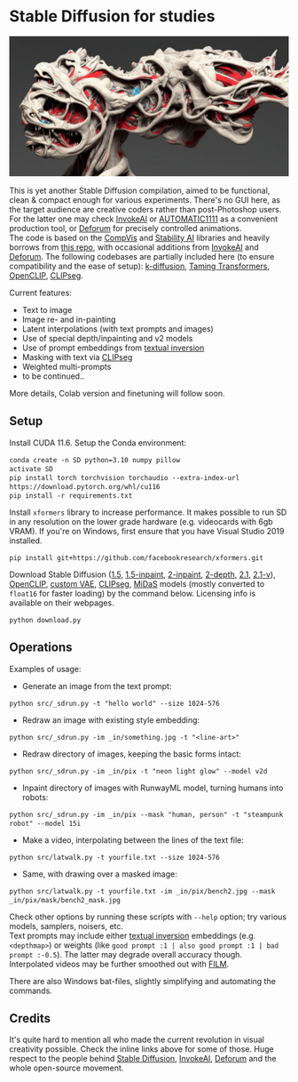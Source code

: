 # Stable Diffusion for studies

<p align='center'><img src='_in/something.jpg' /></p>

This is yet another Stable Diffusion compilation, aimed to be functional, clean & compact enough for various experiments. There's no GUI here, as the target audience are creative coders rather than post-Photoshop users. For the latter one may check [InvokeAI] or [AUTOMATIC1111](https://github.com/AUTOMATIC1111/stable-diffusion-webui) as a convenient production tool, or [Deforum] for precisely controlled animations.  
The code is based on the [CompVis] and [Stability AI] libraries and heavily borrows from [this repo](https://github.com/AmericanPresidentJimmyCarter/stable-diffusion), with occasional additions from [InvokeAI] and [Deforum]. The following codebases are partially included here (to ensure compatibility and the ease of setup): [k-diffusion](https://github.com/crowsonkb/k-diffusion), [Taming Transformers](https://github.com/CompVis/taming-transformers), [OpenCLIP], [CLIPseg].

Current features:
* Text to image
* Image re- and in-painting
* Latent interpolations (with text prompts and images)
* Use of special depth/inpainting and v2 models
* Use of prompt embeddings from [textual inversion]
* Masking with text via [CLIPseg]
* Weighted multi-prompts
* to be continued..  

More details, Colab version and finetuning will follow soon. 

## Setup

Install CUDA 11.6. Setup the Conda environment:
```
conda create -n SD python=3.10 numpy pillow 
activate SD
pip install torch torchvision torchaudio --extra-index-url https://download.pytorch.org/whl/cu116
pip install -r requirements.txt
```
Install `xformers` library to increase performance. It makes possible to run SD in any resolution on the lower grade hardware (e.g. videocards with 6gb VRAM). If you're on Windows, first ensure that you have Visual Studio 2019 installed. 
```
pip install git+https://github.com/facebookresearch/xformers.git
```
Download Stable Diffusion ([1.5](https://huggingface.co/CompVis/stable-diffusion), [1.5-inpaint](https://huggingface.co/runwayml/stable-diffusion-inpainting), [2-inpaint](https://huggingface.co/stabilityai/stable-diffusion-2-inpainting), [2-depth](https://huggingface.co/stabilityai/stable-diffusion-2-depth), [2.1](https://huggingface.co/stabilityai/stable-diffusion-2-1-base), [2.1-v](https://huggingface.co/stabilityai/stable-diffusion-2-1)), [OpenCLIP], [custom VAE](https://huggingface.co/stabilityai/sd-vae-ft-ema-original), [CLIPseg], [MiDaS](https://github.com/isl-org/MiDaS) models (mostly converted to `float16` for faster loading) by the command below. Licensing info is available on their webpages.
```
python download.py
```

## Operations

Examples of usage:

* Generate an image from the text prompt:
```
python src/_sdrun.py -t "hello world" --size 1024-576
```
* Redraw an image with existing style embedding:
```
python src/_sdrun.py -im _in/something.jpg -t "<line-art>"
```
* Redraw directory of images, keeping the basic forms intact:
```
python src/_sdrun.py -im _in/pix -t "neon light glow" --model v2d
```
* Inpaint directory of images with RunwayML model, turning humans into robots:
```
python src/_sdrun.py -im _in/pix --mask "human, person" -t "steampunk robot" --model 15i
```
* Make a video, interpolating between the lines of the text file:
```
python src/latwalk.py -t yourfile.txt --size 1024-576
```
* Same, with drawing over a masked image:
```
python src/latwalk.py -t yourfile.txt -im _in/pix/bench2.jpg --mask _in/pix/mask/bench2_mask.jpg 
```
Check other options by running these scripts with `--help` option; try various models, samplers, noisers, etc.  
Text prompts may include either [textual inversion] embeddings (e.g. `<depthmap>`) or weights (like `good prompt :1 | also good prompt :1 | bad prompt :-0.5`). The latter may degrade overall accuracy though.  
Interpolated videos may be further smoothed out with [FILM](https://github.com/google-research/frame-interpolation).  

There are also Windows bat-files, slightly simplifying and automating the commands. 

## Credits

It's quite hard to mention all who made the current revolution in visual creativity possible. Check the inline links above for some of those. 
Huge respect to the people behind [Stable Diffusion], [InvokeAI], [Deforum] and the whole open-source movement.

[Stable Diffusion]: <https://github.com/CompVis/stable-diffusion>
[CompVis]: <https://github.com/CompVis/stable-diffusion>
[Stability AI]: <https://github.com/Stability-AI/stablediffusion>
[InvokeAI]: <https://github.com/invoke-ai/InvokeAI>
[Deforum]: <https://github.com/deforum-art/deforum-stable-diffusion>
[OpenCLIP]: <https://github.com/mlfoundations/open_clip>
[CLIPseg]: <https://github.com/timojl/clipseg>
[textual inversion]: <https://textual-inversion.github.io>
